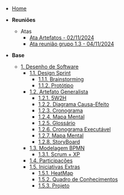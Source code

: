 <!-- docs/_sidebar.md -->

- [Home](/)


- **Reuniões**
  - Atas
    - [Ata Artefatos - 02/11/2024](/Atas/atas.md)
    - [Ata reunião grupo 1.3 - 04/11/2024](/Atas/Ata_gp1_3.md)

- **Base**
  - [1. Desenho de Software](/Base/1.Base.md)
    - [1.1. Design Sprint](/DesignSprint/designsprint.md)
      - [1.1.1. Brainstorming](/DesignSprint/brainstorming.md)
      - [1.1.2. Protótipo](/DesignSprint/prototipo.md)
    - [1.2. Artefato Generalista](/Artefatos/artefato.md)
      - [1.2.1. 5W2H](/Artefatos/5w2h.md)
      - [1.2.2. Diagrama Causa-Efeito](/Artefatos/Ishikawa.md)
      - [1.2.3. Cronograma](/Artefatos/Cronograma.md)
      - [1.2.4. Mapa Mental](/Artefatos/Mapamental.md)
      - [1.2.5. Glossário](/Artefatos/Glossario.md)
      - [1.2.6. Cronograma Executável](/Artefatos/CronogramaExecutavel.md)
      - [1.2.7. Mapa Mental](/Artefatos/Mapamental.md)
      - [1.2.8. StoryBoard](/Artefatos/StoryBoard.md) 
    - [1.3. Modelagem BPMN](/ModelagemBPMN/modelagem.md)
      - [1.3.1. Scrum + XP](/ModelagemBPMN/scrumxp.md)
    - [1.4. Participações](/Participacoes/participacoes.md)
    - [1.5. Iniciativas Extras](/IniciativasExtras/iniciativas.md)
      - [1.5.1. HeatMap](/IniciativasExtras/heatmap.md)
      - [1.5.2. Quadro de Conhecimentos](/IniciativasExtras/conhecimentos.md)
      - [1.5.3. Projeto](/IniciativasExtras/projeto.md)


